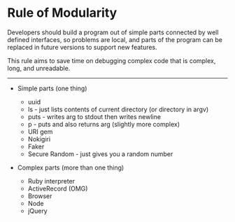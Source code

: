 

# Rule of Modularity

Developers should build a program out of simple parts connected by well defined interfaces, so problems are local, and parts of the program can be replaced in future versions to support new features.

This rule aims to save time on debugging complex code that is complex, long, and unreadable.

---

* Simple parts (one thing)
  * uuid
  * ls - just lists contents of current directory (or directory in argv)
  * puts - writes arg to stdout then writes newline
  * p - puts and also returns arg (slightly more complex)
  * URI gem
  * Nokigiri
  * Faker
  * Secure Random - just gives you a random number

* Complex parts (more than one thing)
  * Ruby interpreter
  * ActiveRecord (OMG)
  * Browser
  * Node
  * jQuery
